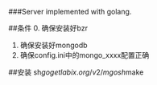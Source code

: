 ###Server implemented with golang.

##条件
0. 确保安装好bzr
1. 确保安装好mongodb
2. 确保config.ini中的mongo_xxxx配置正确

##安装
	sh$go get labix.org/v2/mgo
    sh$make

